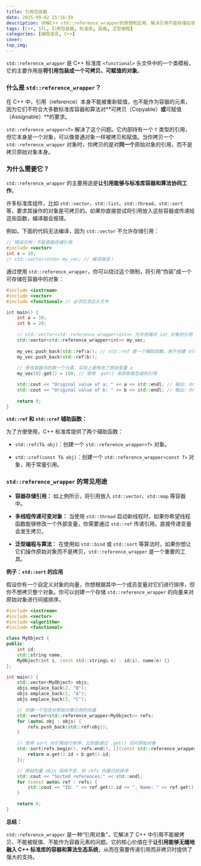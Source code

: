 ```yaml
---
title: 引用包装器
date: 2025-09-02 15:16:59
description: 详解C++ std::reference_wrapper的原理和应用，解决引用不能存储在容器中的问题
tags: [C++, STL, 引用包装器, 标准库, 容器, 泛型编程]
categories: [编程语言, C++]
cover: 
top_img: 
---
```


`std::reference_wrapper` 是 C++ 标准库 `<functional>` 头文件中的一个类模板，它的主要作用是**将引用包装成一个可拷贝、可赋值的对象**。

### 什么是 `std::reference_wrapper`？

在 C++ 中，引用（reference）本身不能被重新赋值，也不能作为容器的元素，因为它们不符合大多数标准库容器和算法对**可拷贝（Copyable）**或**可赋值（Assignable）**的要求。

`std::reference_wrapper<T>` 解决了这个问题。它内部持有一个 `T` 类型的引用，但它本身是一个对象，可以像普通对象一样被拷贝和赋值。当你拷贝一个 `std::reference_wrapper` 对象时，你拷贝的是对**同一个**原始对象的引用，而不是拷贝原始对象本身。

### 为什么需要它？

`std::reference_wrapper` 的主要用途是**让引用能够与标准库容器和算法协同工作**。

许多标准库组件，比如 `std::vector`、`std::list`、`std::thread`、`std::sort` 等，要求其操作的对象是可拷贝的。如果你直接尝试将引用放入这些容器或传递给这些函数，编译器会报错。

例如，下面的代码无法编译，因为 `std::vector` 不允许存储引用：

```c++
// 错误示例：不能直接存储引用
#include <vector>
int x = 10;
// std::vector<int&> my_vec; // 编译错误！
```

通过使用 `std::reference_wrapper`，你可以绕过这个限制，将引用“伪装”成一个可存储在容器中的对象：

```c++
#include <iostream>
#include <vector>
#include <functional> // 必须包含此头文件

int main() {
    int a = 10;
    int b = 20;
    
    // std::vector<std::reference_wrapper<int>> 允许存储对 int 对象的引用
    std::vector<std::reference_wrapper<int>> my_vec;
    
    my_vec.push_back(std::ref(a)); // std::ref 是一个辅助函数，用于创建 std::reference_wrapper
    my_vec.push_back(std::ref(b));
    
    // 修改容器中的第一个元素，实际上是修改了原始变量 a
    my_vec[0].get() = 100; // 使用 .get() 来获取被包装的引用

    std::cout << "Original value of a: " << a << std::endl; // 输出: Original value of a: 100
    std::cout << "Original value of b: " << b << std::endl; // 输出: Original value of b: 20
    
    return 0;
}
```

**`std::ref` 和 `std::cref` 辅助函数：**

为了方便使用，C++ 标准库提供了两个辅助函数：

- `std::ref(T& obj)`：创建一个 `std::reference_wrapper<T>` 对象。
  
- `std::cref(const T& obj)`：创建一个 `std::reference_wrapper<const T>` 对象，用于常量引用。
  

### `std::reference_wrapper` 的常见用途

- **容器存储引用：** 如上例所示，将引用放入 `std::vector`、`std::map` 等容器中。
  
- **多线程传递可变对象：** 当使用 `std::thread` 启动新线程时，如果你希望线程函数能够修改一个外部变量，你需要通过 `std::ref` 传递引用。直接传递变量会发生拷贝。
  
- **泛型编程与算法：** 在使用如 `std::bind` 或 `std::sort` 等算法时，如果你想让它们操作原始对象而不是拷贝，`std::reference_wrapper` 是一个重要的工具。
  

**例子：`std::sort` 的应用**

假设你有一个自定义对象的向量，你想根据其中一个成员变量对它们进行排序，但你不想拷贝整个对象。你可以创建一个存储 `std::reference_wrapper` 的向量来对原始对象进行间接排序。

```c++
#include <iostream>
#include <vector>
#include <algorithm>
#include <functional>

class MyObject {
public:
    int id;
    std::string name;
    MyObject(int i, const std::string& n) : id(i), name(n) {}
};

int main() {
    std::vector<MyObject> objs;
    objs.emplace_back(2, "B");
    objs.emplace_back(1, "A");
    objs.emplace_back(3, "C");

    // 创建一个包含对原始对象引用的向量
    std::vector<std::reference_wrapper<MyObject>> refs;
    for (auto& obj : objs) {
        refs.push_back(std::ref(obj));
    }

    // 使用 sort 对引用进行排序，比较器通过 .get() 访问原始对象
    std::sort(refs.begin(), refs.end(), [](const std::reference_wrapper<MyObject>& a, const std::reference_wrapper<MyObject>& b) {
        return a.get().id < b.get().id;
    });

    // 原始向量 objs 保持不变，但 refs 向量已经排序
    std::cout << "Sorted references:" << std::endl;
    for (const auto& ref : refs) {
        std::cout << "ID: " << ref.get().id << ", Name: " << ref.get().name << std::endl;
    }

    return 0;
}
```

**总结：**

`std::reference_wrapper` 是一种“引用对象”，它解决了 C++ 中引用不能被拷贝、不能被赋值、不能作为容器元素的问题。它的核心价值在于**让引用能够无缝地融入 C++ 标准库的容器和算法生态系统**，从而在需要传递引用而非拷贝时提供了强大的支持。
